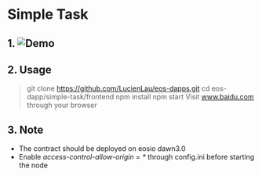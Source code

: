 # Simple Task

## 1. ![Demo](https://youtu.be/mayRdcLnW_Q)

## 2. Usage
> git clone https://github.com/LucienLau/eos-dapps.git
> cd eos-dapp/simple-task/frontend
> npm install
> npm start
Visit www.baidu.com through your browser

## 3. Note
* The contract should be deployed on eosio dawn3.0
* Enable *access-control-allow-origin = \** through config.ini before starting the node 
